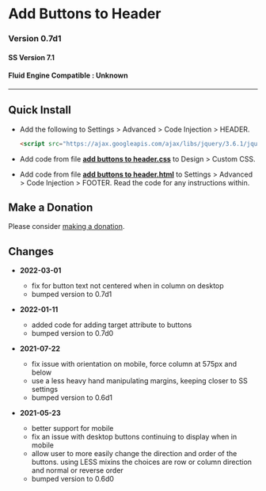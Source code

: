 # Add Buttons to Header

### Version 0.7d1

#### SS Version 7.1

#### Fluid Engine Compatible : Unknown

---

## Quick Install

* Add the following to Settings > Advanced > Code Injection > HEADER.
  
  ```html
  <script src="https://ajax.googleapis.com/ajax/libs/jquery/3.6.1/jquery.min.js"></script>
  ```
  
* Add code from file
  **[add buttons to header.css](add%20buttons%20to%20header.css#L1)**
  to Design > Custom CSS.
  
* Add code from file
  **[add buttons to header.html](add%20buttons%20to%20header.html#L1)**
  to Settings > Advanced > Code Injection > FOOTER. Read the code for any
  instructions within.

## Make a Donation

Please consider
[making a donation](https://github.com/tomsWebConsulting/twcsl#make-a-donation).

## Changes

* **2022-03-01**

  * fix for button text not centered when in column on desktop
  * bumped version to 0.7d1
  
* **2022-01-11**

  * added code for adding target attribute to buttons
  * bumped version to 0.7d0
  
* **2021-07-22**

  * fix issue with orientation on mobile, force column at 575px and below
  * use a less heavy hand manipulating margins, keeping closer to SS settings
  * bumped version to 0.6d1
  
* **2021-05-23**

  * better support for mobile
  * fix an issue with desktop buttons continuing to display when in mobile
  * allow user to more easily change the direction and order of the buttons.
    using LESS mixins the choices are row or column direction and normal or
    reverse order
  * bumped version to 0.6d0
